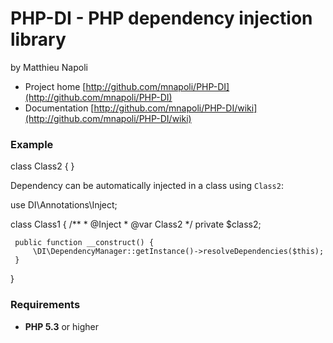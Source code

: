 # PHP-DI - PHP dependency injection library
by Matthieu Napoli

* Project home [http://github.com/mnapoli/PHP-DI](http://github.com/mnapoli/PHP-DI)
* Documentation [http://github.com/mnapoli/PHP-DI/wiki](http://github.com/mnapoli/PHP-DI/wiki)

### Example

 class Class2 {
 }

Dependency can be automatically injected in a class using `Class2`:

 use DI\Annotations\Inject;

 class Class1 {
     /**
      * @Inject
      * @var Class2
      */
     private $class2;

     public function __construct() {
         \DI\DependencyManager::getInstance()->resolveDependencies($this);
     }
 }

### Requirements

* __PHP 5.3__ or higher